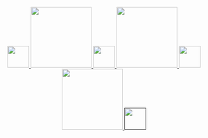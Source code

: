 <p align="center">
  
  <a href = 'https://discordapp.com/users/589900887212949522'>
  <img width="50" src="https://simpleicons.org/icons/discord.svg">
  <img width="140" src="https://upload.wikimedia.org/wikipedia/commons/8/89/HD_transparent_picture.png">
    
  <a href = 'https://github.com/lxRbckl'>
  <img width="50" src="https://simpleicons.org/icons/github.svg">
  <img width="140" src="https://upload.wikimedia.org/wikipedia/commons/8/89/HD_transparent_picture.png">
    
  <a href = 'mailto:alexarbuckle@protonmail.com'>
  <img width="50" src="https://simpleicons.org/icons/protonmail.svg">
  <img width="140" src="https://upload.wikimedia.org/wikipedia/commons/8/89/HD_transparent_picture.png">
  
  <a href = ''>
  <img width="50" src="https://simpleicons.org/icons/blogger.svg">
    
</p>
